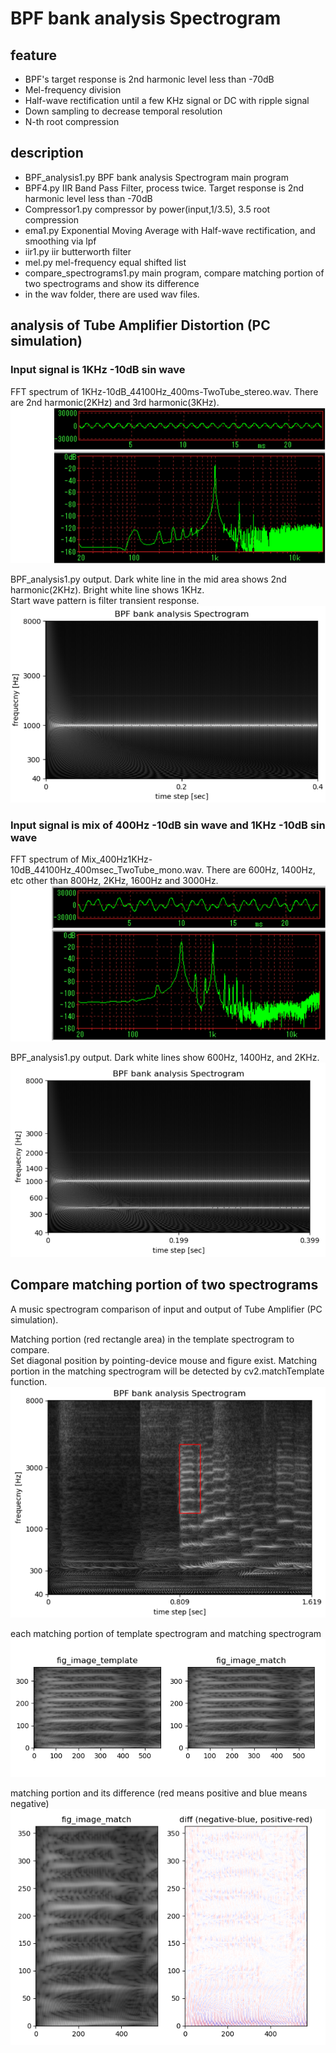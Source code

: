 #  BPF bank analysis Spectrogram  

## feature  

- BPF's target response is 2nd harmonic level less than -70dB
- Mel-frequency division
- Half-wave rectification until a few KHz signal or DC with ripple signal
- Down sampling to decrease temporal resolution
- N-th root compression

## description  

- BPF_analysis1.py BPF bank analysis Spectrogram main program
- BPF4.py IIR Band Pass Filter, process twice. Target response is 2nd harmonic level less than -70dB
- Compressor1.py compressor by power(input,1/3.5), 3.5 root compression 
- ema1.py Exponential Moving Average with Half-wave rectification, and smoothing via lpf
- iir1.py iir butterworth filter
- mel.py mel-frequency equal shifted list
- compare_spectrograms1.py main program, compare matching portion of two spectrograms and show its difference
- in the wav folder, there are used wav files.  


## analysis of Tube Amplifier Distortion (PC simulation)  

### Input signal is 1KHz -10dB sin wave  

FFT spectrum of 1KHz-10dB_44100Hz_400ms-TwoTube_stereo.wav. There are 2nd harmonic(2KHz) and 3rd harmonic(3KHz).  
![figure_input1](doc/spectrum_FFT4096Hanning_TwoTube_1KHz_wav.png)  
  
BPF_analysis1.py output. Dark white line in the mid area shows 2nd harmonic(2KHz). Bright white line shows 1KHz.  
Start wave pattern is filter transient response.  
![figure_input2](doc/BPF_analysis1_outputFigure_TwoTube_1KHz_wav.png)  

### Input signal is mix of 400Hz -10dB sin wave and 1KHz -10dB sin wave  

FFT spectrum of Mix_400Hz1KHz-10dB_44100Hz_400msec_TwoTube_mono.wav.  There are 600Hz, 1400Hz, etc other than 800Hz, 2KHz, 1600Hz and 3000Hz.   
![figure_input3](doc/spectrum_FFT4096Hanning_TwoTube_400Hz1KHz_MIX_wav.png)  

BPF_analysis1.py output. Dark white lines show 600Hz, 1400Hz, and 2KHz.  
![figure_input4](doc/BPF_analysis1_outputFigure_TwoTube_400Hz1KHz_MIX_wav.png)  

## Compare matching portion of two spectrograms  

A music spectrogram comparison of input and output of Tube Amplifier (PC simulation).  

Matching portion (red rectangle area) in the template spectrogram  to compare.  
Set diagonal position by pointing-device mouse and figure exist. Matching portion in the matching spectrogram will be detected by cv2.matchTemplate function.  
![figure_input5](doc/template.png)  

each matching portion of template spectrogram and matching spectrogram  
![figure_input6](doc/compare.png)  

matching portion and its difference (red means positive  and blue means negative)    
![figure_input7](doc/diff.png)  
